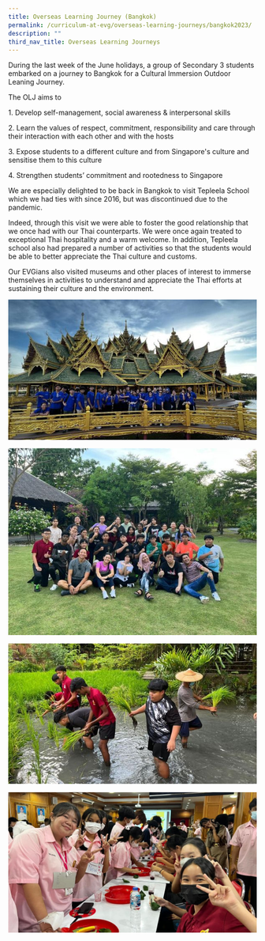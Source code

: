 ```yaml
---
title: Overseas Learning Journey (Bangkok)
permalink: /curriculum-at-evg/overseas-learning-journeys/bangkok2023/
description: ""
third_nav_title: Overseas Learning Journeys
---
```

During the last week of the June holidays, a group of Secondary 3 students embarked on a journey to Bangkok for a Cultural Immersion Outdoor Leaning Journey.

The OLJ aims to

1\. Develop self-management, social awareness & interpersonal skills

2\. Learn the values of respect, commitment, responsibility and care through their interaction with each other and with the hosts

3\. Expose students to a different culture and from Singapore's culture and sensitise them to this culture

4\. Strengthen students’ commitment and rootedness to Singapore

We are especially delighted to be back in Bangkok to visit Tepleela School which we had ties with since 2016, but was discontinued due to the pandemic. 

Indeed, through this visit we were able to foster the good relationship that we once had with our Thai counterparts. We were once again treated to exceptional Thai hospitality and a warm welcome. In addition, Tepleela school also had prepared a number of activities so that the students would be able to better appreciate the Thai culture and customs.

Our EVGians also visited museums and other places of interest to immerse themselves in activities to understand and appreciate the Thai efforts at sustaining their culture and the environment.

![](/images/bangkok%20olj1.jpg)

![](/images/bangkok%20olj2.jpg)

![](/images/bangkok%20olj3.jpg)

![](/images/bangkok%20olj4.jpg)